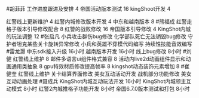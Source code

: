 #胡菲菲 
工作进度跟进及安排   4
帝国活动版本测试 16
kingShoot开发  4

红警线上更新维护 4
红警内城修改版本开发 4
中东和越南版本   8
#熊福成 
红警走格子版本引导修改配合     8
红警的战败修改                        16
帝国版本引导修改                     4
KingShot内城的玩法调整          12
#张启凡 
小兵攻击群伤bug修改
化学部队死亡无法销毁bug修改
守护者坦克某些关卡旋转异常修改
小兵和英雄不穿模代码编写
持续性技能音效编写
#雷龙灏 
中东sdk接入升级  16小时
越南版本开发  16小时
线上bug修改   8小时
#刘健 
红警线上维护	8
邮件多语言ui组件格式兼容	8
活动内live2d动画组件显示和动画通用类抽象		8
gpu特效材质修改提高帧率	8
kingshot动态装饰元素增加	8
#崔健奎 
红警线上维护
关卡结算界面修改
美女互动活动开发
战机部分功能修改
美女互动动画处理
#聂成兵 
KingShot内城互动玩法开发        16小时
KingShot内城领主互动模式       8小时
红警2内城推格子功能开发       8小时
帝国6.7.0版本测试和打包       8小时

